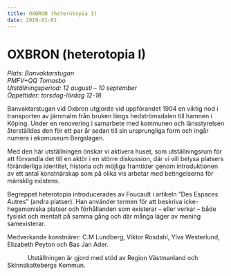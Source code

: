 ```yaml
---
title: OXBRON (heterotopia I)
date: 2019-01-01
---
```


# OXBRON (heterotopia I)

_Plats: Banvaktarstugan_ <br/>
_PMFV+QQ Tomasbo_<br/>
_Utställningsperiod: 12 augusti – 10 september_<br/>
_Öppettider: torsdag-lördag 12-18_

Banvaktarstugan vid Oxbron utgjorde vid uppförandet 1904 en viktig nod i transporten av järnmalm från bruken längs hedströmsdalen till hamnen i Köping. Under en renovering i samarbete med kommunen och länsstyrelsen återställdes den för ett par år sedan till sin ursprungliga form och ingår numera i ekomuseum Bergslagen.

Med den här utställningen önskar vi aktivera huset, som utställningsrum för att förvandla det till en aktör i en större diskussion, där vi vill belysa platsers föränderliga identitet, historia och möjliga framtider genom introduktionen av ett antal konstnärskap som på olika vis arbetar med betingelserna för mänsklig existens.

Begreppet heterotopia introducerades av Foucault i artikeln ”Des Espaces Autres” (andra platser). Han använder termen för att beskriva icke-hegemoniska platser och förhållanden som existerar – eller verkar – både fysiskt och mentalt på samma gång och där många lager av mening samexisterar.

Medverkande konstnärer: C.M Lundberg, Viktor Rosdahl, Ylva Westerlund, Elizabeth Peyton och Bas Jan Ader.

&nbsp;&nbsp;&nbsp;&nbsp;&nbsp;&nbsp;&nbsp;&nbsp;&nbsp;&nbsp;&nbsp;&nbsp;Utställningen är gjord med stöd av Region Västmanland och Skinnskattebergs Kommun.
